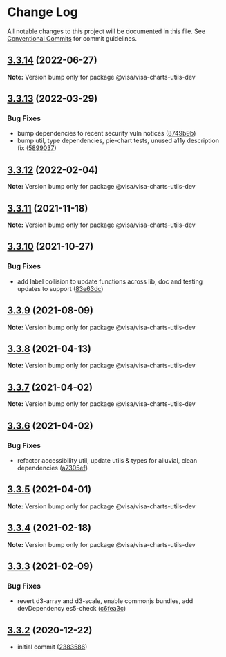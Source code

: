# Change Log

All notable changes to this project will be documented in this file.
See [Conventional Commits](https://conventionalcommits.org) for commit guidelines.

## [3.3.14](https://github.com/visa/visa-chart-components/compare/@visa/visa-charts-utils-dev@3.3.13...@visa/visa-charts-utils-dev@3.3.14) (2022-06-27)

**Note:** Version bump only for package @visa/visa-charts-utils-dev





## [3.3.13](https://github.com/visa/visa-chart-components/compare/@visa/visa-charts-utils-dev@3.3.12...@visa/visa-charts-utils-dev@3.3.13) (2022-03-29)


### Bug Fixes

* bump dependencies to recent security vuln notices ([8749b9b](https://github.com/visa/visa-chart-components/commit/8749b9b11aeba92ecf39fc36251cdcb8844a7a46))
* bump util, type dependencies, pie-chart tests, unused a11y description fix ([5899037](https://github.com/visa/visa-chart-components/commit/5899037a074a4cec4112a4a8a8d78e598fdcf458))





## [3.3.12](https://github.com/visa/visa-chart-components/compare/@visa/visa-charts-utils-dev@3.3.11...@visa/visa-charts-utils-dev@3.3.12) (2022-02-04)

**Note:** Version bump only for package @visa/visa-charts-utils-dev





## [3.3.11](https://github.com/visa/visa-chart-components/compare/@visa/visa-charts-utils-dev@3.3.10...@visa/visa-charts-utils-dev@3.3.11) (2021-11-18)

**Note:** Version bump only for package @visa/visa-charts-utils-dev





## [3.3.10](https://github.com/visa/visa-chart-components/compare/@visa/visa-charts-utils-dev@3.3.9...@visa/visa-charts-utils-dev@3.3.10) (2021-10-27)


### Bug Fixes

* add label collision to update functions across lib, doc and testing updates to support ([83e63dc](https://github.com/visa/visa-chart-components/commit/83e63dc352165a68aee9db4e7175fd241c13f523))





## [3.3.9](https://github.com/visa/visa-chart-components/compare/@visa/visa-charts-utils-dev@3.3.8...@visa/visa-charts-utils-dev@3.3.9) (2021-08-09)

**Note:** Version bump only for package @visa/visa-charts-utils-dev





## [3.3.8](https://github.com/visa/visa-chart-components/compare/@visa/visa-charts-utils-dev@3.3.7...@visa/visa-charts-utils-dev@3.3.8) (2021-04-13)

**Note:** Version bump only for package @visa/visa-charts-utils-dev





## [3.3.7](https://github.com/visa/visa-chart-components/compare/@visa/visa-charts-utils-dev@3.3.6...@visa/visa-charts-utils-dev@3.3.7) (2021-04-02)

**Note:** Version bump only for package @visa/visa-charts-utils-dev





## [3.3.6](https://github.com/visa/visa-chart-components/compare/@visa/visa-charts-utils-dev@3.3.5...@visa/visa-charts-utils-dev@3.3.6) (2021-04-02)


### Bug Fixes

* refactor accessibility util, update utils & types for alluvial, clean dependencies ([a7305ef](https://github.com/visa/visa-chart-components/commit/a7305ef85f8e6b17d47bfb5bfcfc307626ea8bba))





## [3.3.5](https://github.com/visa/visa-chart-components/compare/@visa/visa-charts-utils-dev@3.3.3...@visa/visa-charts-utils-dev@3.3.5) (2021-04-01)

**Note:** Version bump only for package @visa/visa-charts-utils-dev





## [3.3.4](https://github.com/visa/visa-chart-components/compare/@visa/visa-charts-utils-dev@3.3.3...@visa/visa-charts-utils-dev@3.3.4) (2021-02-18)

**Note:** Version bump only for package @visa/visa-charts-utils-dev

## [3.3.3](https://github.com/visa/visa-chart-components/compare/@visa/visa-charts-utils-dev@3.3.2...@visa/visa-charts-utils-dev@3.3.3) (2021-02-09)

### Bug Fixes

- revert d3-array and d3-scale, enable commonjs bundles, add devDependency es5-check ([c6fea3c](https://github.com/visa/visa-chart-components/commit/c6fea3c601dfc4650b52996721ead03a1b363e2b))

## [3.3.2](https://github.com/visa/visa-chart-components/tree/%40visa/visa-charts-utils-dev%403.3.2) (2020-12-22)

- initial commit ([2383586](https://github.com/visa/visa-chart-components/commit/238358698bb59b8f20f424eeedc7235f51e02037))
